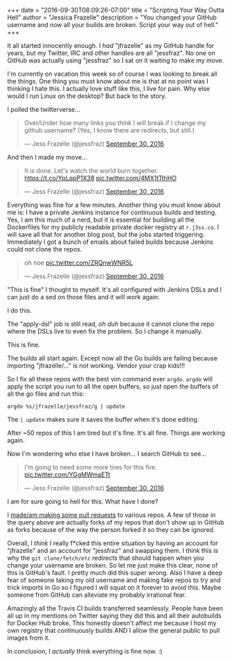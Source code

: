 +++
date = "2016-09-30T08:09:26-07:00"
title = "Scripting Your Way Outta Hell"
author = "Jessica Frazelle"
description = "You changed your GitHub username and now all your builds are broken. Script your way out of hell."
+++

It all started innocently enough. I _had_ "jfrazelle" as my GitHub handle for
years, but my Twitter, IRC and other handles are all "jessfraz". No one on
GitHub was actually using "jessfraz" so I sat on it waiting to make my move.

I'm currently on vacation this week so of course I was looking to break all the
things. One thing you must know about me is that at no point was I thinking
I hate this. I actually love stuff like this, I live for pain. Why else
would I run Linux on the desktop? But back to the story.

I polled the twitterverse...

<blockquote class="twitter-tweet" data-lang="en"><p lang="en" dir="ltr">Over/Under how many links you think I will break if I change my github username? (Yes, I know there are redirects, but still.)</p>&mdash; Jess Frazelle (@jessfraz) <a href="https://twitter.com/jessfraz/status/781697124748722177">September 30, 2016</a></blockquote>
<script async src="//platform.twitter.com/widgets.js" charset="utf-8"></script>

And then I made my move...

<blockquote class="twitter-tweet" data-lang="en"><p lang="en" dir="ltr">It is done. Let&#39;s watch the world burn together. <a href="https://t.co/YpLqpP1X38">https://t.co/YpLqpP1X38</a> <a href="https://t.co/4MX1tTthHO">pic.twitter.com/4MX1tTthHO</a></p>&mdash; Jess Frazelle (@jessfraz) <a href="https://twitter.com/jessfraz/status/781705751626670081">September 30, 2016</a></blockquote>
<script async src="//platform.twitter.com/widgets.js" charset="utf-8"></script>

Everything was fine for a few minutes. Another thing you must know about me is:
I have a private Jenkins instance for continuous builds and testing. Yes, I am
this much of a nerd, but it is essential for building all the Dockerfiles for
my publicly readable private docker registry at `r.j3ss.co`. I will save all
that for another blog post, but the jobs started triggering. Immediately
I got a bunch of emails about failed builds because Jenkins could not clone the
repos.

<blockquote class="twitter-tweet" data-lang="en"><p lang="en" dir="ltr">oh noe <a href="https://t.co/ZRQnwWNR5L">pic.twitter.com/ZRQnwWNR5L</a></p>&mdash; Jess Frazelle (@jessfraz) <a href="https://twitter.com/jessfraz/status/781745173168619520">September 30, 2016</a></blockquote>
<script async src="//platform.twitter.com/widgets.js" charset="utf-8"></script>

"This is fine" I thought to myself. It's all configured with Jenkins DSLs and
I can just do a sed on those files and it will work again.

I do this.

The "apply-dsl" job is still read, *oh duh* because it cannot clone the repo
where the DSLs live to even fix the problem. So I change it manually.

This is fine.

The builds all start again. Except now all the Go builds are failing because
importing "jfrazelle/..." is not working. Vendor your crap kids!!!

So I fix all these repos with the best vim command ever `argdo`. `argdo` will
apply the script you run to all the open buffers, so just open the buffers of
all the go files and run this:

```
argdo %s/jfrazelle/jessfraz/g | update
```

The `| update` makes sure it saves the buffer when it's done editing.

After ~50 repos of this I am tired but it's fine. It's all fine. Things are working again.

Now I'm wondering who else I have broken... I search GitHub to see...

<blockquote class="twitter-tweet" data-lang="en"><p lang="en" dir="ltr">I&#39;m going to need some more tires for this fire. <a href="https://t.co/YGgMWmaETt">pic.twitter.com/YGgMWmaETt</a></p>&mdash; Jess Frazelle (@jessfraz) <a href="https://twitter.com/jessfraz/status/781941461164052480">September 30, 2016</a></blockquote>
<script async src="//platform.twitter.com/widgets.js" charset="utf-8"></script>

I am for sure going to hell for this. What have I done?

I [made/am making some pull requests](https://github.com/search?utf8=%E2%9C%93&q=%22jfrazelle+-%3E+jessfraz%22+author%3Ajessfraz&type=Issues&ref=searchresults)
to various repos. A few of those in the query above
are actually forks of my repos that don't show up in GitHub as forks because
of the way the person forked it so they can be ignored.

Overall, I _think_ I really f*cked this entire situation by having an account for
"jfrazelle" and an account for "jessfraz" and swapping them.  I think this is
why the `git clone/fetch/etc` redirects that should happen when you change your
username are broken. So let me just make this clear, none of this is GitHub's
fault. I pretty much did this super wrong. Also I have a deep fear of someone
taking my old username and making fake repos to try and trick imports in Go so
I figured I will squat on it forever to avoid this. Maybe someone from GitHub
can alleviate my probably irrational fear.

Amazingly all the Travis CI builds transferred seamlessly. People have been all
up in my mentions on Twitter saying they did this and all their autobuilds for
Docker Hub broke. This honestly doesn't affect me because I host my own
registry that continuously builds AND I allow the general public to pull images
from it.

In conclusion, I _actually_ think everything _is_ fine now. :)


